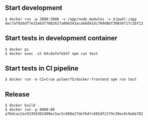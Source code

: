 ## Start development

```
$ docker run -p 3000:3000 -v /app/node_modules -v $(pwd):/app dec7af926df7e32eb5f7082637a060343acab6d41dc709d8bf39859717c1bf12
```

## Start tests in development container

```
$ docker ps
$ docker exec -it 04cdafefe547 npm run test
```

## Start tests in CI pipeline

```
$ docker run -e CI=true pulmer75/docker-frontend npm run test
```

## Release

```
$ docker build .
$ docker run -p 8080:80 a76dcac2ac93356302490ec5ac5c898e27def64fc682df21f9c39ec0c9abb782
```
